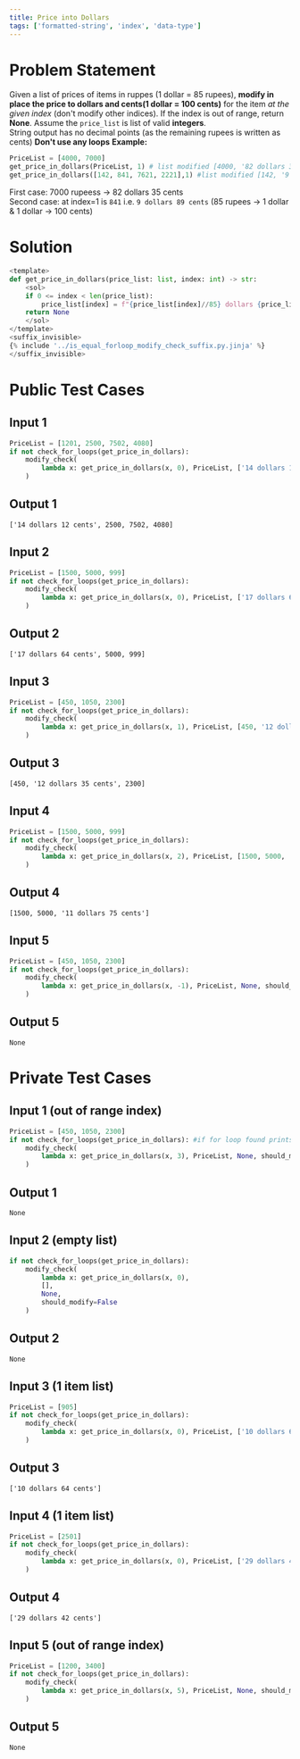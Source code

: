 ```yaml
---
title: Price into Dollars
tags: ['formatted-string', 'index', 'data-type']
---
```


# Problem Statement

Given a list of prices of items in ruppes (1 dollar = 85 rupees), **modify in place the price to dollars and cents(1 dollar = 100 cents)** for the item *at the given index* (don't modify other indices). If the index is out of range, return **None**.
Assume the `price_list` is list of valid **integers**.\
String output has no decimal points (as the remaining rupees is written as cents)
**Don't use any loops**
**Example:**
```python
PriceList = [4000, 7000]
get_price_in_dollars(PriceList, 1) # list modified [4000, '82 dollars 35 cents']
get_price_in_dollars([142, 841, 7621, 2221],1) #list modified [142, '9 dollars 89 cents',7621,1)
```
First case: 7000 rupeess -> 82 dollars 35 cents\
Second case: at index=1 is `841` i.e. `9 dollars 89 cents` (85 rupees -> 1 dollar & 1 dollar -> 100 cents)


# Solution

```python test.py -r 'python test.py'
<template>
def get_price_in_dollars(price_list: list, index: int) -> str:
    <sol>
    if 0 <= index < len(price_list):
        price_list[index] = f"{price_list[index]//85} dollars {price_list[index]%85 *100//85} cents"
    return None
    </sol>
</template>
<suffix_invisible>
{% include '../is_equal_forloop_modify_check_suffix.py.jinja' %}
</suffix_invisible>
```

# Public Test Cases

## Input 1

```python
PriceList = [1201, 2500, 7502, 4080]
if not check_for_loops(get_price_in_dollars):
    modify_check(
        lambda x: get_price_in_dollars(x, 0), PriceList, ['14 dollars 12 cents', 2500, 7502, 4080], should_modify=True
    )
```

## Output 1

```
['14 dollars 12 cents', 2500, 7502, 4080]
```

## Input 2

```python
PriceList = [1500, 5000, 999]
if not check_for_loops(get_price_in_dollars):
    modify_check(
        lambda x: get_price_in_dollars(x, 0), PriceList, ['17 dollars 64 cents', 5000, 999], should_modify=True
    )
```

## Output 2

```
['17 dollars 64 cents', 5000, 999]
```

## Input 3

```python
PriceList = [450, 1050, 2300]
if not check_for_loops(get_price_in_dollars):
    modify_check(
        lambda x: get_price_in_dollars(x, 1), PriceList, [450, '12 dollars 35 cents', 2300], should_modify=True
    )
```

## Output 3

```
[450, '12 dollars 35 cents', 2300]
```

## Input 4

```python
PriceList = [1500, 5000, 999]
if not check_for_loops(get_price_in_dollars):
    modify_check(
        lambda x: get_price_in_dollars(x, 2), PriceList, [1500, 5000, '11 dollars 75 cents'], should_modify=True
    )
```

## Output 4

```
[1500, 5000, '11 dollars 75 cents']
```

## Input 5

```python
PriceList = [450, 1050, 2300]
if not check_for_loops(get_price_in_dollars):
    modify_check(
        lambda x: get_price_in_dollars(x, -1), PriceList, None, should_modify=False
    )
```

## Output 5

```
None
```


# Private Test Cases

## Input 1 (out of range index)

```python
PriceList = [450, 1050, 2300]
if not check_for_loops(get_price_in_dollars): #if for loop found prints "Found a 'for' loop in the function {func.__name__}.")
    modify_check(
        lambda x: get_price_in_dollars(x, 3), PriceList, None, should_modify=False
    )
```

## Output 1

```
None
```

## Input 2 (empty list)

```python
if not check_for_loops(get_price_in_dollars):
    modify_check(
        lambda x: get_price_in_dollars(x, 0),
        [],
        None,
        should_modify=False
    )
```

## Output 2

```
None
```

## Input 3 (1 item list)

```python
PriceList = [905]
if not check_for_loops(get_price_in_dollars):
    modify_check(
        lambda x: get_price_in_dollars(x, 0), PriceList, ['10 dollars 64 cents'], should_modify=True
    )
```

## Output 3

```
['10 dollars 64 cents']
```

## Input 4 (1 item list)

```python
PriceList = [2501]
if not check_for_loops(get_price_in_dollars):
    modify_check(
        lambda x: get_price_in_dollars(x, 0), PriceList, ['29 dollars 42 cents'], should_modify=True
    )
```

## Output 4

```
['29 dollars 42 cents']
```

## Input 5 (out of range index)

```python
PriceList = [1200, 3400]
if not check_for_loops(get_price_in_dollars):
    modify_check(
        lambda x: get_price_in_dollars(x, 5), PriceList, None, should_modify=False
    )
```

## Output 5

```
None
```
    
